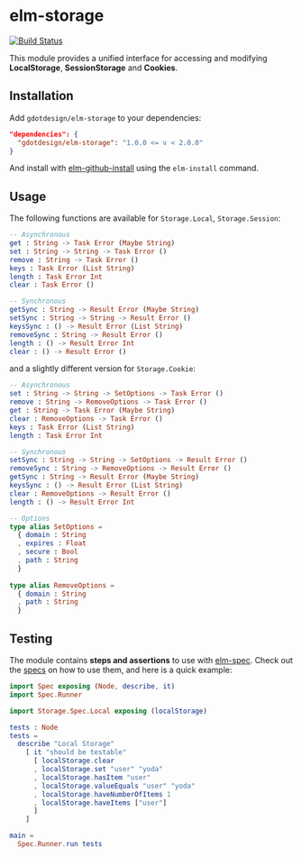 # elm-storage
[![Build Status](https://travis-ci.org/gdotdesign/elm-storage.svg?branch=master)](https://travis-ci.org/gdotdesign/elm-storage)

This module provides a unified interface for accessing and modifying
**LocalStorage**, **SessionStorage** and **Cookies**.

## Installation
Add `gdotdesign/elm-storage` to your dependencies:

```json
"dependencies": {
  "gdotdesign/elm-storage": "1.0.0 <= v < 2.0.0"
}
```

And install with [elm-github-install](https://github.com/gdotdesign/elm-github-install) using the `elm-install` command.

## Usage
The following functions are available for `Storage.Local`, `Storage.Session`:

```elm
-- Asynchronous
get : String -> Task Error (Maybe String)
set : String -> String -> Task Error ()
remove : String -> Task Error ()
keys : Task Error (List String)
length : Task Error Int
clear : Task Error ()

-- Synchronous
getSync : String -> Result Error (Maybe String)
setSync : String -> String -> Result Error ()
keysSync : () -> Result Error (List String)
removeSync : String -> Result Error ()
length : () -> Result Error Int
clear : () -> Result Error ()
```

and a slightly different version for `Storage.Cookie`:

```elm
-- Asynchronous
set : String -> String -> SetOptions -> Task Error ()
remove : String -> RemoveOptions -> Task Error ()
get : String -> Task Error (Maybe String)
clear : RemoveOptions -> Task Error ()
keys : Task Error (List String)
length : Task Error Int

-- Synchronous
setSync : String -> String -> SetOptions -> Result Error ()
removeSync : String -> RemoveOptions -> Result Error ()
getSync : String -> Result Error (Maybe String)
keysSync : () -> Result Error (List String)
clear : RemoveOptions -> Result Error ()
length : () -> Result Error Int

-- Options
type alias SetOptions =
  { domain : String
  , expires : Float
  , secure : Bool
  , path : String
  }
  
type alias RemoveOptions =
  { domain : String
  , path : String
  }
```

## Testing
The module contains **steps and assertions** to use with [elm-spec](https://github.com/gdotdesign/elm-spec). Check out the [specs](spec) on how to use them, and here is a quick example:

```elm
import Spec exposing (Node, describe, it)
import Spec.Runner

import Storage.Spec.Local exposing (localStorage)

tests : Node
tests =
  describe "Local Storage"
    [ it "should be testable"
      [ localStorage.clear
      , localStorage.set "user" "yoda"
      , localStorage.hasItem "user"
      , localStorage.valueEquals "user" "yoda"
      , localStorage.haveNumberOfItems 1
      , localStorage.haveItems ["user"]
      ]
    ]

main =
  Spec.Runner.run tests
```

